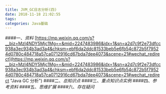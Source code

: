 ```yaml
---
title: JVM_GC日志分析(四)
date: 2018-11-18 21:02:55
tags:
categories: Java基础
---
```

####一、*资料*
[https://mp.weixin.qq.com/s?__biz=MzI4NDY5Mjc1Mg==&mid=2247483986&idx=1&sn=a2d7c9f2e73dfcc938a3ec934b3ad3a4&chksm=ebf6da2ddc81533beb5e6fb54c872b5f79524d0780c484718a57ca0712916cd67bda7dee4073&scene=21#wechat_redirect](https://mp.weixin.qq.com/s?__biz=MzI4NDY5Mjc1Mg==&mid=2247483986&idx=1&sn=a2d7c9f2e73dfcc938a3ec934b3ad3a4&chksm=ebf6da2ddc81533beb5e6fb54c872b5f79524d0780c484718a57ca0712916cd67bda7dee4073&scene=21#wechat_redirect "Java GC 分析")
####二、*总知识点*
####三、*重点知识点实例*
####四、*参考资料*
####五、*思维扩展*
####六、*存在疑问*
